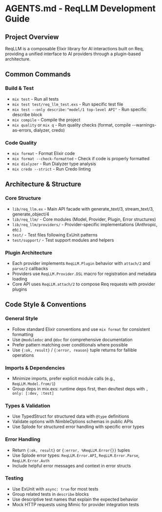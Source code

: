 # AGENTS.md - ReqLLM Development Guide

## Project Overview
ReqLLM is a composable Elixir library for AI interactions built on Req, providing a unified interface to AI providers through a plugin-based architecture.

## Common Commands

### Build & Test
- `mix test` - Run all tests
- `mix test test/req_llm_test.exs` - Run specific test file
- `mix test --only describe:"model/1 top-level API"` - Run specific describe block
- `mix compile` - Compile the project
- `mix quality` or `mix q` - Run quality checks (format, compile --warnings-as-errors, dialyzer, credo)

### Code Quality
- `mix format` - Format Elixir code
- `mix format --check-formatted` - Check if code is properly formatted
- `mix dialyzer` - Run Dialyzer type analysis
- `mix credo --strict` - Run Credo linting

## Architecture & Structure

### Core Structure
- `lib/req_llm.ex` - Main API facade with generate_text/3, stream_text/3, generate_object/4
- `lib/req_llm/` - Core modules (Model, Provider, Plugin, Error structures)
- `lib/req_llm/providers/` - Provider-specific implementations (Anthropic, etc.)
- `test/` - Test files following ExUnit patterns
- `test/support/` - Test support modules and helpers

### Plugin Architecture
- Each provider implements `ReqLLM.Plugin` behavior with `attach/2` and `parse/2` callbacks
- Providers use `ReqLLM.Provider.DSL` macro for registration and metadata loading
- Core API uses `ReqLLM.attach/2` to compose Req requests with provider plugins

## Code Style & Conventions

### General Style
- Follow standard Elixir conventions and use `mix format` for consistent formatting
- Use `@moduledoc` and `@doc` for comprehensive documentation
- Prefer pattern matching over conditionals where possible
- Use `{:ok, result}` / `{:error, reason}` tuple returns for fallible operations

### Imports & Dependencies
- Minimize imports, prefer explicit module calls (e.g., `ReqLLM.Model.from/1`)
- Group deps in mix.exs: runtime deps first, then dev/test deps with `, only: [:dev, :test]`

### Types & Validation
- Use TypedStruct for structured data with `@type` definitions
- Validate options with NimbleOptions schemas in public APIs
- Use Splode for structured error handling with specific error types

### Error Handling
- Return `{:ok, result}` or `{:error, %ReqLLM.Error{}}` tuples
- Use Splode error types: `ReqLLM.Error.API`, `ReqLLM.Error.Parse`, `ReqLLM.Error.Auth`
- Include helpful error messages and context in error structs

### Testing
- Use ExUnit with `async: true` for most tests
- Group related tests in `describe` blocks
- Use descriptive test names that explain the expected behavior
- Mock HTTP requests using Mimic for provider integration tests
